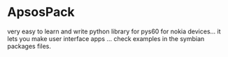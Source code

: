 ApsosPack
=========

very easy to learn and write python library for pys60 for nokia devices...
it lets you make user interface apps ... check examples in the symbian packages files.
